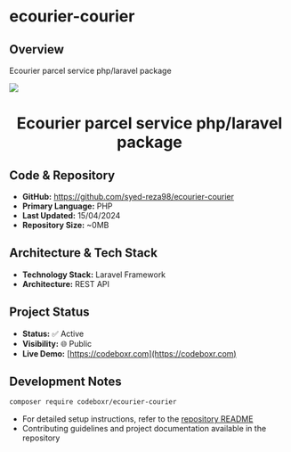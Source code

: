 # ecourier-courier
## Overview

Ecourier parcel service php/laravel package

  <img src="https://ecourier.com.bd/wp-content/themes/ecourier-2.0/images/logo.svg">
</p>
<h1 align="center">Ecourier parcel service php/laravel package</h1>

## Code & Repository

- **GitHub:** https://github.com/syed-reza98/ecourier-courier
- **Primary Language:** PHP
- **Last Updated:** 15/04/2024
- **Repository Size:** ~0MB

## Architecture & Tech Stack

- **Technology Stack:** Laravel Framework
- **Architecture:** REST API

## Project Status

- **Status:** ✅ Active
- **Visibility:** 🌐 Public
- **Live Demo:** [https://codeboxr.com](https://codeboxr.com)

## Development Notes

```bash
composer require codeboxr/ecourier-courier
```

- For detailed setup instructions, refer to the [repository README](https://github.com/syed-reza98/ecourier-courier#readme)
- Contributing guidelines and project documentation available in the repository
